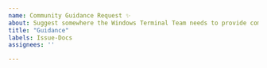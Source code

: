 ```yaml
---
name: Community Guidance Request ✨
about: Suggest somewhere the Windows Terminal Team needs to provide community guidance through new documentation or process.
title: "Guidance"
labels: Issue-Docs
assignees: ''

---
```


<!-- What needs to change? Who is responsible for it? Why is it an open question? -->
